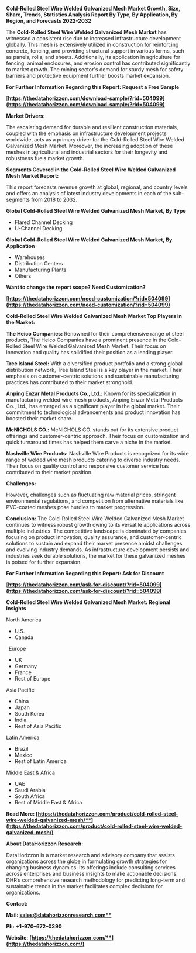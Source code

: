 ﻿**Cold-Rolled Steel Wire Welded Galvanized Mesh  Market Growth, Size, Share, Trends, Statistics Analysis Report By Type, By Application, By Region, and Forecasts 2022-2032**

The **Cold-Rolled Steel Wire Welded Galvanized Mesh Market** has witnessed a consistent rise due to increased infrastructure development globally. This mesh is extensively utilized in construction for reinforcing concrete, fencing, and providing structural support in various forms, such as panels, rolls, and sheets. Additionally, its application in agriculture for fencing, animal enclosures, and erosion control has contributed significantly to market growth. The mining sector's demand for sturdy mesh for safety barriers and protective equipment further boosts market expansion. 

**For Further Information Regarding this Report: Request a Free Sample**	

[**https://thedatahorizzon.com/download-sample/?rid=504099](https://thedatahorizzon.com/download-sample/?rid=504099)** 

**Market Drivers:** 

The escalating demand for durable and resilient construction materials, coupled with the emphasis on infrastructure development projects worldwide, acts as a primary driver for the Cold-Rolled Steel Wire Welded Galvanized Mesh Market. Moreover, the increasing adoption of these meshes in agricultural and industrial sectors for their longevity and robustness fuels market growth. 

**Segments Covered in the Cold-Rolled Steel Wire Welded Galvanized Mesh Market Report:** 

This report forecasts revenue growth at global, regional, and country levels and offers an analysis of latest industry developments in each of the sub-segments from 2018 to 2032.

**Global Cold-Rolled Steel Wire Welded Galvanized Mesh Market, By Type**

- Flared Channel Decking
- U-Channel Decking

**Global Cold-Rolled Steel Wire Welded Galvanized Mesh Market, By Application**

- Warehouses
- Distribution Centers
- Manufacturing Plants
- Others


**Want to change the report scope? Need Customization?**

[**https://thedatahorizzon.com/need-customization/?rid=504099](https://thedatahorizzon.com/need-customization/?rid=504099)** 

**Cold-Rolled Steel Wire Welded Galvanized Mesh Market Top Players in the Market:**

**The Heico Companies:** Renowned for their comprehensive range of steel products, The Heico Companies have a prominent presence in the Cold-Rolled Steel Wire Welded Galvanized Mesh Market. Their focus on innovation and quality has solidified their position as a leading player.

**Tree Island Steel:** With a diversified product portfolio and a strong global distribution network, Tree Island Steel is a key player in the market. Their emphasis on customer-centric solutions and sustainable manufacturing practices has contributed to their market stronghold.

**Anping Enzar Metal Products Co., Ltd.:** Known for its specialization in manufacturing welded wire mesh products, Anping Enzar Metal Products Co., Ltd., has emerged as a significant player in the global market. Their commitment to technological advancements and product innovation has boosted their market share.

**McNICHOLS CO.:** McNICHOLS CO. stands out for its extensive product offerings and customer-centric approach. Their focus on customization and quick turnaround times has helped them carve a niche in the market.

**Nashville Wire Products:** Nashville Wire Products is recognized for its wide range of welded wire mesh products catering to diverse industry needs. Their focus on quality control and responsive customer service has contributed to their market position. 

**Challenges:** 

However, challenges such as fluctuating raw material prices, stringent environmental regulations, and competition from alternative materials like PVC-coated meshes pose hurdles to market progression.

**Conclusion:** The Cold-Rolled Steel Wire Welded Galvanized Mesh Market continues to witness robust growth owing to its versatile applications across multiple industries. The competitive landscape is dominated by companies focusing on product innovation, quality assurance, and customer-centric solutions to sustain and expand their market presence amidst challenges and evolving industry demands. As infrastructure development persists and industries seek durable solutions, the market for these galvanized meshes is poised for further expansion.

**For Further Information Regarding this Report: Ask for Discount**	

[**https://thedatahorizzon.com/ask-for-discount/?rid=504099](https://thedatahorizzon.com/ask-for-discount/?rid=504099)** 

**Cold-Rolled Steel Wire Welded Galvanized Mesh Market: Regional Insights**

North America

- U.S.
- Canada

` `Europe

- UK
- Germany
- France
- Rest of Europe

Asia Pacific

- China
- Japan
- South Korea
- India
- Rest of Asia Pacific

Latin America

- Brazil
- Mexico
- Rest of Latin America

Middle East & Africa

- UAE
- Saudi Arabia
- South Africa
- Rest of Middle East & Africa

**Read More: [https://thedatahorizzon.com/product/cold-rolled-steel-wire-welded-galvanized-mesh/**](https://thedatahorizzon.com/product/cold-rolled-steel-wire-welded-galvanized-mesh/)** 

**About DataHorizzon Research:**

DataHorizzon is a market research and advisory company that assists organizations across the globe in formulating growth strategies for changing business dynamics. Its offerings include consulting services across enterprises and business insights to make actionable decisions. DHR’s comprehensive research methodology for predicting long-term and sustainable trends in the market facilitates complex decisions for organizations.

**Contact:**

**Mail: [sales@datahorizzonresearch.com**](mailto:sales@datahorizzonresearch.com)**

**Ph:** **+1–970–672–0390**

**Website**: **[https://thedatahorizzon.com/**](https://thedatahorizzon.com/)**

